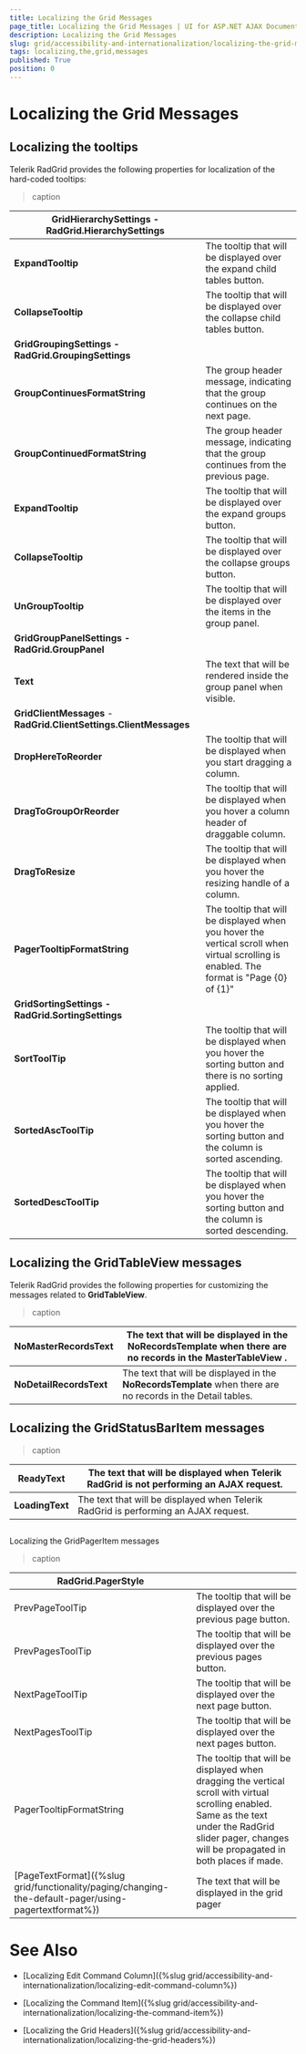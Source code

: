 ```yaml
---
title: Localizing the Grid Messages
page_title: Localizing the Grid Messages | UI for ASP.NET AJAX Documentation
description: Localizing the Grid Messages
slug: grid/accessibility-and-internationalization/localizing-the-grid-messages
tags: localizing,the,grid,messages
published: True
position: 0
---
```


# Localizing the Grid Messages



## Localizing the tooltips

Telerik RadGrid provides the following properties for localization of the hard-coded tooltips:


>caption  

|  __GridHierarchySettings__ - __RadGrid.HierarchySettings__  |  |
| ------ | ------ |
| __ExpandTooltip__ |The tooltip that will be displayed over the expand child tables button.|
| __CollapseTooltip__ |The tooltip that will be displayed over the collapse child tables button.|
| __GridGroupingSettings - RadGrid.GroupingSettings__ ||
| __GroupContinuesFormatString__ |The group header message, indicating that the group continues on the next page.|
| __GroupContinuedFormatString__ |The group header message, indicating that the group continues from the previous page.|
| __ExpandTooltip__ |The tooltip that will be displayed over the expand groups button.|
| __CollapseTooltip__ |The tooltip that will be displayed over the collapse groups button.|
| __UnGroupTooltip__ |The tooltip that will be displayed over the items in the group panel.|
| __GridGroupPanelSettings - RadGrid.GroupPanel__ ||
| __Text__ |The text that will be rendered inside the group panel when visible.|
| __GridClientMessages__ - __RadGrid.ClientSettings.ClientMessages__ ||
| __DropHereToReorder__ |The tooltip that will be displayed when you start dragging a column.|
| __DragToGroupOrReorder__ |The tooltip that will be displayed when you hover a column header of draggable column.|
| __DragToResize__ |The tooltip that will be displayed when you hover the resizing handle of a column.|
| __PagerTooltipFormatString__ |The tooltip that will be displayed when you hover the vertical scroll when virtual scrolling is enabled. The format is "Page {0} of {1}"|
| __GridSortingSettings - RadGrid.SortingSettings__ ||
| __SortToolTip__ |The tooltip that will be displayed when you hover the sorting button and there is no sorting applied.|
| __SortedAscToolTip__ |The tooltip that will be displayed when you hover the sorting button and the column is sorted ascending.|
| __SortedDescToolTip__ |The tooltip that will be displayed when you hover the sorting button and the column is sorted descending.|

## Localizing the GridTableView messages

Telerik RadGrid provides the following properties for customizing the messages related to __GridTableView__.


>caption  

|  __NoMasterRecordsText__  | The text that will be displayed in the __NoRecordsTemplate__ when there are no records in the __MasterTableView__ . |
| ------ | ------ |
| __NoDetailRecordsText__ |The text that will be displayed in the __NoRecordsTemplate__ when there are no records in the Detail tables.|

## Localizing the GridStatusBarItem messages


>caption  

|  __ReadyText__  | The text that will be displayed when Telerik RadGrid is not performing an AJAX request. |
| ------ | ------ |
| __LoadingText__ |The text that will be displayed when Telerik RadGrid is performing an AJAX request.|



## 

Localizing the GridPagerItem messages


>caption 

|  __RadGrid.PagerStyle__  |  |
| ------ | ------ |
|PrevPageToolTip|The tooltip that will be displayed over the previous page button.|
|PrevPagesToolTip|The tooltip that will be displayed over the previous pages button.|
|NextPageToolTip|The tooltip that will be displayed over the next page button.|
|NextPagesToolTip|The tooltip that will be displayed over the next pages button.|
|PagerTooltipFormatString|The tooltip that will be displayed when dragging the vertical scroll with virtual scrolling enabled. Same as the text under the RadGrid slider pager, changes will be propagated in both places if made.|
|[PageTextFormat]({%slug grid/functionality/paging/changing-the-default-pager/using-pagertextformat%})|The text that will be displayed in the grid pager|

# See Also

 * [Localizing Edit Command Column]({%slug grid/accessibility-and-internationalization/localizing-edit-command-column%})

 * [Localizing the Command Item]({%slug grid/accessibility-and-internationalization/localizing-the-command-item%})

 * [Localizing the Grid Headers]({%slug grid/accessibility-and-internationalization/localizing-the-grid-headers%})
